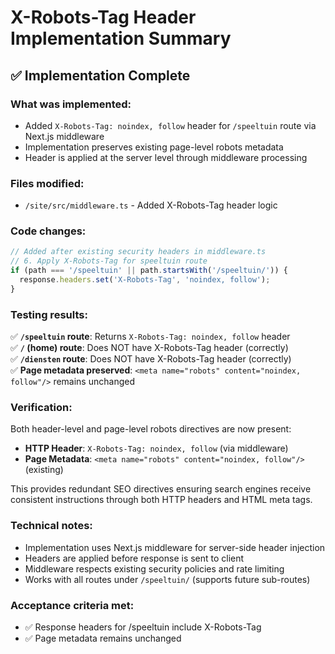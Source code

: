 # X-Robots-Tag Header Implementation Summary

## ✅ Implementation Complete

### What was implemented:
- Added `X-Robots-Tag: noindex, follow` header for `/speeltuin` route via Next.js middleware
- Implementation preserves existing page-level robots metadata
- Header is applied at the server level through middleware processing

### Files modified:
- `/site/src/middleware.ts` - Added X-Robots-Tag header logic

### Code changes:
```typescript
// Added after existing security headers in middleware.ts
// 6. Apply X-Robots-Tag for speeltuin route
if (path === '/speeltuin' || path.startsWith('/speeltuin/')) {
  response.headers.set('X-Robots-Tag', 'noindex, follow');
}
```

### Testing results:
✅ **`/speeltuin` route**: Returns `X-Robots-Tag: noindex, follow` header  
✅ **`/` (home) route**: Does NOT have X-Robots-Tag header (correctly)  
✅ **`/diensten` route**: Does NOT have X-Robots-Tag header (correctly)  
✅ **Page metadata preserved**: `<meta name="robots" content="noindex, follow"/>` remains unchanged

### Verification:
Both header-level and page-level robots directives are now present:
- **HTTP Header**: `X-Robots-Tag: noindex, follow` (via middleware)
- **Page Metadata**: `<meta name="robots" content="noindex, follow"/>` (existing)

This provides redundant SEO directives ensuring search engines receive consistent instructions through both HTTP headers and HTML meta tags.

### Technical notes:
- Implementation uses Next.js middleware for server-side header injection
- Headers are applied before response is sent to client
- Middleware respects existing security policies and rate limiting
- Works with all routes under `/speeltuin/` (supports future sub-routes)

### Acceptance criteria met:
- ✅ Response headers for /speeltuin include X-Robots-Tag  
- ✅ Page metadata remains unchanged